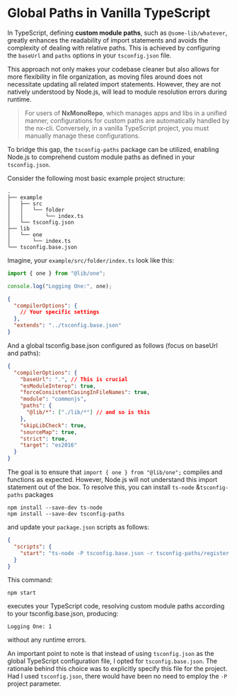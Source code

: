 # Global Paths in Vanilla TypeScript

In TypeScript, defining **custom module paths**, such as `@some-lib/whatever`, greatly enhances the readability of import statements and avoids the complexity of dealing with relative paths. This is achieved by configuring the `baseUrl` and `paths` options in your `tsconfig.json` file.

This approach not only makes your codebase cleaner but also allows for more flexibility in file organization, as moving files around does not necessitate updating all related import statements. However, they are not natively understood by Node.js, will lead to module resolution errors during runtime.

> For users of **NxMonoRepo**, which manages apps and libs in a unified manner, configurations for custom paths are automatically handled by the nx-cli. Conversely, in a vanilla TypeScript project, you must manually manage these configurations.

To bridge this gap, the `tsconfig-paths` package can be utilized, enabling Node.js to comprehend custom module paths as defined in your `tsconfig.json`.

Consider the following most basic example project structure:

```shell
.
├── example
│   ├── src
│   │   └── folder
│   │       └── index.ts
│   └── tsconfig.json
├── lib
│   └── one
│       └── index.ts
└── tsconfig.base.json
```

Imagine, your `example/src/folder/index.ts` look like this:

```typescript
import { one } from "@lib/one";

console.log("Logging One:", one);
```

```json
{
  "compilerOptions": {
    // Your specific settings
  },
  "extends": "../tsconfig.base.json"
}
```

And a global tsconfig.base.json configured as follows (focus on baseUrl and paths):

```json
{
  "compilerOptions": {
    "baseUrl": ".", // This is crucial
    "esModuleInterop": true,
    "forceConsistentCasingInFileNames": true,
    "module": "commonjs",
    "paths": {
      "@lib/*": ["./lib/*"] // and so is this
    },
    "skipLibCheck": true,
    "sourceMap": true,
    "strict": true,
    "target": "es2016"
  }
}
```

The goal is to ensure that `import { one } from "@lib/one";` compiles and functions as expected. However, Node.js will not understand this import statement out of the box. To resolve this, you can install `ts-node`  &`tsconfig-paths` packages

```shell
npm install --save-dev ts-node
npm install --save-dev tsconfig-paths
```

and update your `package.json` scripts as follows:

```json
{
  "scripts": {
    "start": "ts-node -P tsconfig.base.json -r tsconfig-paths/register example/src/folder/index.ts"
  }
}
```

This command:

```shell
npm start
```

executes your TypeScript code, resolving custom module paths according to your tsconfig.base.json, producing:

```shell
Logging One: 1
```

without any runtime errors.

An important point to note is that instead of using `tsconfig.json` as the global TypeScript configuration file, I opted for `tsconfig.base.json`. The rationale behind this choice was to explicitly specify this file for the project. Had I used `tsconfig.json`, there would have been no need to employ the `-P` project parameter.
